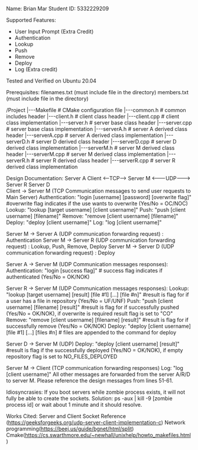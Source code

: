 Name: Brian Mar
Student ID: 5332229209

Supported Features:
- User Input Prompt (Extra Credit)
- Authentication
- Lookup
- Push
- Remove
- Deploy
- Log (Extra credit)

Tested and Verified on Ubuntu 20.04

Prerequisites:
filenames.txt (must include file in the directory)
members.txt (must include file in the directory)

/Project
|---Makefile 		# CMake configuration file
|---common.h 		# common includes header
|---client.h 		# client class header
|---client.cpp 		# client class implementation
|---server.h 		# server base class header
|---server.cpp 		# server base class implementation
|---serverA.h 		# server A derived class header
|---serverA.cpp 	# server A derived class implementation
|---serverD.h 		# server D derived class header
|---serverD.cpp 	# server D derived class implementation
|---serverM.h 		# server M derived class header
|---serverM.cpp 	# server M derived class implementation
|---serverR.h 		# server R derived class header
|---serverR.cpp 	# server R derived class implementation

Design Documentation:
                                       Server A
Client <--TCP--> Server M  <---UDP---> Server R
                                       Server D     
Client -> Server M (TCP Communication messages to send user requests to Main Server) 
Authentication: "login [username] [password] [overwrite flag]"  #overwrite flag indicates if the use wants to overwrite (Yes/No = OC/NOC)
Lookup: "lookup [target username] [client username]"
Push: "push [client username] [filename]"
Remove: "remove [client username] [filename]"
Deploy: "deploy [client username]"
Log: "log [client username]"

Server M -> Server A (UDP communication forwarding request) : Authentication
Server M -> Server R (UDP communication forwarding request) : Lookup, Push, Remove, Deploy
Server M -> Server D (UDP communication forwarding request) : Deploy

Server A -> Server M (UDP Communication messages responses):
Authentication: "login [success flag]" # success flag indicates if authenticated (Yes/No = OK/NOK)

Server R -> Server M (UDP Communication messages responses):
Lookup: "lookup [target username] [result] [file #1] [...] [file #n]" #result is flag for if a user has a file in repository (Yes/No = UF/UNF)
Push: "push [client username] [filename] [result]" #result is flag for if successfully pushed (Yes/No = OK/NOK), if overwrite is required result flag is set to "CO"
Remove: "remove [client username] [filename] [result]" #result is flag for if successfully remove (Yes/No = OK/NOK)
Deploy: "deploy [client username] [file #1] [...] [files #n] # files are appended to the command for deploy

Server D -> Server M (UDP)
Deploy: "deploy [client username] [result]" #result is flag if the successfully deployed (Yes/NO = OK/NOK), if empty repository flag is set to NO_FILES_DEPLOYED

Server M -> Client (TCP communication forwarding responses)
Log: "log [client username]"
All other messages are forwarded from the server A/R/D to server M. Please reference the design messages from lines 51-61.

Idiosyncrasies:
If you boot servers while zombie process exists, it will not fully be able to create the sockets. Solution: ps -aux | kill -9 [zombie process id] or wait about 1 minute and it should resolve.

Works Cited:
Server and Client Socket Reference (https://geeksforgeeks.org/udp-server-client-implementation-c)
Network programming(https://beej.us/guide/bgnet/html/split)
Cmake(https://cs.swarthmore.edu/~newhall/unixhelp/howto_makefiles.html)